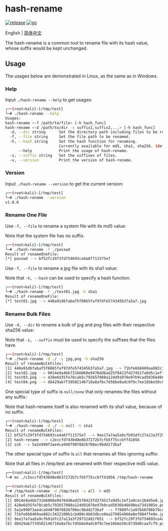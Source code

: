 # hash-rename

[![release](https://img.shields.io/github/v/release/ciphersaw/hash-rename)](https://github.com/ciphersaw/hash-rename) [![go](https://img.shields.io/badge/go-1.19.1-blue)](https://golang.org/)

English | [简体中文](README-zh_CN.md)

The hash-rename is a common tool to rename file with its hash value, whose suffix would be kept unchanged.

## Usage

The usages below are demonstrated in Linux, as the same as in Windows.

### Help

Input `./hash-rename --help` to get usages:

```bash
┌──(root💀kali)-[/tmp/test]
└─# ./hash-rename --help
Usages:
hash-rename <-f /path/to/file> [-h hash_func]
hash-rename <-d /path/to/dir -s suffix1,suffix2,...> [-h hash_func]
  -d, --dir string      Set the directory path including files to be renamed.
  -f, --file string     Set the file path to be renamed.
  -h, --hash string     Set the hash function for renaming.
                        Currently available for md5, sha1, sha256. (default "md5")
      --help            Print the usage of hash-rename.
  -s, --suffix string   Set the suffixes of files.
  -v, --version         Print the version of hash-rename.
```

### Version

Input `./hash-rename --version` to get the current version:

```bash
┌──(root💀kali)-[/tmp/test]
└─# ./hash-rename --version
v1.0.0
```

### Rename One File

Use `-f, --file` to rename a system file with its md5 value:

Note that the system file has no suffix.

```bash
┌──(root💀kali)-[/tmp/test]
└─# ./hash-rename -f ./passwd 
Result of renameOneFile:
[*] passwd --> bf52fc29f3fd754693ce4a6ff11575e7
```

Use `-f, --file` to rename a jpg file with its sha1 value:

Note that `-h, --hash` can be used to specify a hash function.

```bash
┌──(root💀kali)-[/tmp/test]
└─# ./hash-rename -f ./test01.jpg -h sha1
Result of renameOneFile:
[*] test01.jpg --> 440a91d6fabaf5f8865faf97dfe574345b37a5a7.jpg
```

### Rename Bulk Files

Use `-d, --dir` to rename a bulk of jpg and png files with their respective sha256 value:

Note that `-s, --suffix` must be used to specify the suffixes that the files have.

```bash
┌──(root💀kali)-[/tmp/test]
└─# ./hash-rename -d ./ -s jpg,png -h sha256
Result of renameBulkFiles:
[1] 440a91d6fabaf5f8865faf97dfe574345b37a5a7.jpg --> 71bfe668469aa882c3422100b1cbd89c4b83dbce9ea279854966e8ef084ffe0e.jpg
[2] test02.jpg --> 0014e9a4bb731b6060e9476dd6ad25f8423fd27451fa9d5c1ef1a9cec1bd45e8.jpg
[3] test03.png --> 428e6d35fe78cab5c792657088a124d91076e97b9cad5036b46698ea7341985e.png
[4] test04.png --> d8429ab7f39582146710a8afbc7d5bbe8adc0f9c7ee16b6e50c8738d0caafcf9.png
```

One special type of suffix is `null/none` that only renames the files without any suffix:

Note that hash-rename itself is also renamed with its sha1 value, because of no suffix.

```bash
┌──(root💀kali)-[/tmp/test]
└─# ./hash-rename -d ./ -s null -h sha1     
Result of renameBulkFiles:
[1] bf52fc29f3fd754693ce4a6ff11575e7 --> 9ee17a7aa5a9cfb91dfc27a13a3f29732dd1f051
[2] hash-rename --> c2eccfd7430d8e8b37272b7cfb5f75ccbff41056
[3] zsh --> 5a2e990f3ae4ca940f9078826708ec9bdd273baf
```

The other special type of suffix is `all` that renames all files ignoring suffix:

Note that all files in /tmp/test are renamed with their respective md5 value.

```bash
┌──(root💀kali)-[/tmp/test]
└─# mv ./c2eccfd7430d8e8b37272b7cfb5f75ccbff41056 /tmp/hash-rename

┌──(root💀kali)-[/tmp/test]
└─# /tmp/hash-rename -d /tmp/test -s all -h md5
Result of renameBulkFiles:
[1] 0014e9a4bb731b6060e9476dd6ad25f8423fd27451fa9d5c1ef1a9cec1bd45e8.jpg --> 200852747245ddc1a9282a8006c72068.jpg
[2] 428e6d35fe78cab5c792657088a124d91076e97b9cad5036b46698ea7341985e.png --> 50197874009730f5a5d366baf52ed102.png
[3] 5a2e990f3ae4ca940f9078826708ec9bdd273baf --> f7889fc1a97bb6786b79ceb63d9c6ca4
[4] 71bfe668469aa882c3422100b1cbd89c4b83dbce9ea279854966e8ef084ffe0e.jpg --> bcc60e314d22ac5048299327c54d5e83.jpg
[5] 9ee17a7aa5a9cfb91dfc27a13a3f29732dd1f051 --> bf52fc29f3fd754693ce4a6ff11575e7
[6] d8429ab7f39582146710a8afbc7d5bbe8adc0f9c7ee16b6e50c8738d0caafcf9.png --> 80dabfe444567e35ee03d8c053b54d71.png
```

